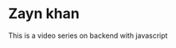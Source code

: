 # Zayn khan

This is a video series on backend with javascript
<!-- - [Model link](paste ant link) -->